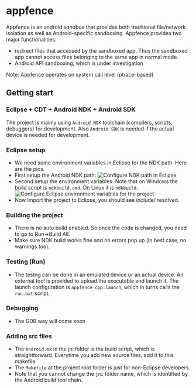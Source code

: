 appfence
========
Appfence is an android *sandbox* that provides both traditional file/network isolation as well as Android-specific sandboxing. Appfence provides two major functionalities:
* redirect files that accessed by the sandboxed app. Thus the sandboxed app cannot access files belonging to the same app in normal mode.
* Android API sandboxing, which is under investigation

Note: Appfence operates on system call level (ptrace-based)

## Getting start

### Eclipse + CDT + Android NDK + Android SDK
The project is mainly using `Android NDK` toolchain (compilers, scripts, debuggers) for development. Also `Android SDK` is needed if the actual device is needed for development.

### Eclipse setup
* We need some environment variables in Eclipse for the NDK path. Here are the pics.
* First setup the Android NDK path:
![][ndk_path]
* Second setup the environment variables. Note that on Windows the build script is `ndkbuild.cmd`. On Linux it is `ndkbuild`.
![][eclipse_env]
* Now import the project to Eclipse, you should see include/ resolved.

[ndk_path]: doc/ndk_path.png "Configure NDK path in Eclipse"
[eclipse_env]: doc/eclipse_env.png "Configure Eclipse environment variables for the project"

### Building the project
* There is no auto build enabled. So once the code is changed, you need to go to Run->Build All.
* Make sure NDK build works fine and no errors pop up (in best case, no warnings too).

### Testing (Run)
* The testng can be done in an emulated device or an actual device. An external tool is provided to upload the executable and launch it. The launch configuration is `appfence cpp.launch`, which in turns calls the `run.bat` script.

### Debugging
* The GDB way will come soon

### Adding src files
* The `Android.mk` in the jni folder is the build script, which is straightforward. Everytime you add new source files, add it to this makefile.
* The `Makefile` at the project root folder is just for non-Eclipse developers.
* Note that you cannot change the `jni` folder name, which is identified by the Android build tool chain.
